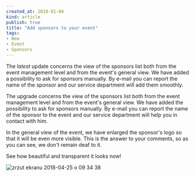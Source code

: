 ```yaml
---
created_at: 2018-01-04 
kind: article
publish: true
title: "Add sponsors to your event"
tags:
- New
- Event
- Sponsors
---
```


The *latest* update concerns the view of the sponsors list both from the event management level and from the event's general view. We have added a possibility to ask for sponsors manually. By e-mail you can report the name of the sponsor and our service department will add them smoothly.

The upgrade concerns the view of the sponsors list both from the event management level and from the event's general view. We have added the possibility to ask for sponsors manually. By e-mail you can report the name of the sponsor to the event and our service department will help you in contact with him.

In the general view of the event, we have enlarged the sponsor's logo so that it will be even more visible. This is the answer to your comments, so as you can see, we don't remain deaf to it.

See how beautiful and transparent it looks now!

![zrzut ekranu 2018-04-25 o 09 34 38](https://user-images.githubusercontent.com/35560964/39231951-03a032cc-486c-11e8-9166-f6d40271fc4b.png)
